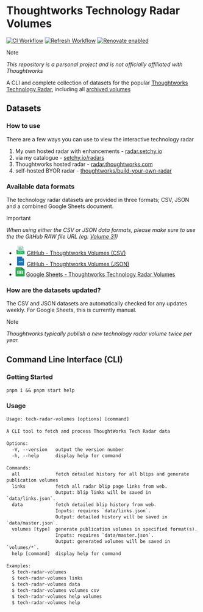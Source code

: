 # Thoughtworks Technology Radar Volumes
[![CI Workflow][ci-workflow-badge]][github-actions] 
[![Refresh Workflow][refresh-workflow-badge]][github-actions] 
[![Renovate enabled][renovate-badge]][renovate]

> [!NOTE]  
> _This repository is a personal project and is not officially affiliated with Thoughtworks_

A CLI and complete collection of datasets for the popular [Thoughtworks Technology Radar][tw-radar], including all [archived volumes][tw-archive]

## Datasets

### How to use

There are a few ways you can use to view the interactive technology radar

1.  My own hosted radar with enhancements - [radar.setchy.io][setchy-radar]
2.  via my catalogue - [setchy.io/radars][setchy-radars]
3.  Thoughtworks hosted radar - [radar.thoughtworks.com][tw-byor]
4.  self-hosted BYOR radar - [thoughtworks/build-your-own-radar][github-byor]

### Available data formats

The technology radar datasets are provided in three formats; CSV, JSON and a combined Google Sheets document.

> [!IMPORTANT]
> _When using either the CSV or JSON data formats, please make sure to use the the GitHub RAW file URL (eg: [Volume 31][volumes-latest-csv])_

-   <img src="./assets/icons/csv.png" width="26" height="26" alt="CSV"></img> [GitHub - Thoughtworks Volumes (CSV)][volumes-csv]
-   <img src="./assets/icons/json.png" width="26" height="26" alt="JSON"></img> [GitHub - Thoughtworks Volumes (JSON)][volumes-json]
-   <img src="./assets/icons/google-sheets.svg" width="24" height="24" alt="Google Sheets" /> [Google Sheets - Thoughtworks Technology Radar Volumes][volumes-google-sheets]


### How are the datasets updated?

The CSV and JSON datasets are automatically checked for any updates weekly.  For Google Sheets, this is currently manual.

> [!NOTE]
> _Thoughtworks typically publish a new technology radar volume twice per year._

## Command Line Interface (CLI)

### Getting Started

```
pnpm i && pnpm start help
```

### Usage

```
Usage: tech-radar-volumes [options] [command]

A CLI tool to fetch and process ThoughtWorks Tech Radar data

Options:
  -V, --version   output the version number
  -h, --help      display help for command

Commands:
  all             fetch detailed history for all blips and generate publication volumes
  links           fetch all radar blip page links from web.
                  Output: blip links will be saved in `data/links.json`.
  data            fetch detailed blip history from web.
                  Inputs: requires `data/links.json`.
                  Output: detailed history will be saved in `data/master.json`.
  volumes [type]  generate publication volumes in specified format(s).
                  Inputs: requires `data/master.json`.
                  Output: generated volumes will be saved in `volumes/*`.
  help [command]  display help for command

Examples:
  $ tech-radar-volumes
  $ tech-radar-volumes links
  $ tech-radar-volumes data
  $ tech-radar-volumes volumes csv
  $ tech-radar-volumes help volumes
  $ tech-radar-volumes help
```

<!-- LINK LABELS -->
<!-- Web -->
[setchy-radar]: https://radar.setchy.io
[setchy-radars]: https://setchy.io/radars

<!-- Badges -->
[github-actions]: https://github.com/setchy/thoughtworks-tech-radar-volumes/actions
[ci-workflow-badge]: https://github.com/setchy/thoughtworks-tech-radar-volumes/actions/workflows/ci.yml/badge.svg
[refresh-workflow-badge]: https://github.com/setchy/thoughtworks-tech-radar-volumes/actions/workflows/data-refresh.yml/badge.svg
[renovate]: https://renovatebot.com/
[renovate-badge]: https://img.shields.io/badge/renovate-enabled-brightgreen.svg?logo=renovate

<!-- Volumes -->
[volumes-latest-csv]: https://raw.githubusercontent.com/setchy/thoughtworks-tech-radar-volumes/main/volumes/csv/Thoughtworks%20Technology%20Radar%20Volume%2032%20(Apr%202025).csv
[volumes-csv]: https://github.com/setchy/thoughtworks-tech-radar-volumes/tree/main/volumes/csv
[volumes-json]: https://github.com/setchy/thoughtworks-tech-radar-volumes/tree/main/volumes/json
[volumes-google-sheets]: https://docs.google.com/spreadsheets/d/1VRXOw7EUGBIeM8Khd5GFocxOWT59HRJtqs9-WbB61FI/edit?usp=sharing

<!-- Thoughtworks -->
[tw-archive]: https://www.thoughtworks.com/radar/archive
[tw-byor]: https://radar.thoughtworks.com/
[tw-radar]: https://www.thoughtworks.com/radar
[github-byor]: https://github.com/thoughtworks/build-your-own-radar
